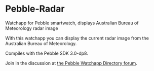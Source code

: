 # Pebble-Radar
Watchapp for Pebble smartwatch, displays Australian Bureau of Meteorology radar image

With this watchapp you can display the current radar image from the Australian Bureau of Meteorology.

Compiles with the Pebble SDK 3.0-dp8.

Join in the discussion at [the Pebble Watchapp Directory forum](http://forums.getpebble.com/discussion/20946).
